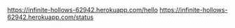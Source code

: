 

https://infinite-hollows-62942.herokuapp.com/hello
https://infinite-hollows-62942.herokuapp.com/status
